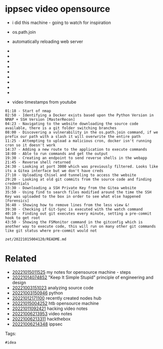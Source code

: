 # ippsec video opensource

- i did this machine - going to watch for inspiration
- os.path.join
- automatically reloading web server
- 
- 
- 
- 
- 
- 
- 
- 
- 

- video timestamps from youtube
```
01:18 - Start of nmap
02:50 - Identifying a Docker exists based upon the Python Version in NMAP + SSH Version [MasterRecon]
04:23 - Navigating to the website downloading the source code available, there is a git folder switching branches 
08:00 - Discovering a vulnerability in the os.path.join command, if we prefix our path with a slash it will overwrite the entire path
11:25 - Attempting to upload a malicious cron, docker isn't running cron so it doesn't work
14:37 - Adding a new route to the application to execute commands
18:00 - Able to run commands and get the output
19:30 - Creating an endpoint to send reverse shells in the webapp
21:45 - Reverse shell returned
24:30 - Looking at port 3000 which was previously filtered. Looks like its a Gitea interface but we don't have creds
27:10 - Uploading Chisel and tunneling to access the website
29:20 - Looking at old git commits from the source code and finding credentials
33:30 - Downloading a SSH Private Key from the Gitea website
35:50 - Using find to search files modified around the time the SSH Key was uploaded to the box in order to see what else happened [Forensics]
36:40 - Showing how to remove lines from the less view &!
39:30 - Checking if Git-Sync is executed with the watch command
40:10 - Finding out git executes every minute, setting a pre-commit hook to get root
43:50 - Showing the FSMonitor command in the gitconfig which is another way to execute code, this will run on many other git commands like git status where pre-commit would not
```

` zet/20221015004120/README.md `

# Related

- [20221015011525](/zet/20221015011525/README.md) my notes for opensource machine - steps
- [20221014074852](/zet/20221014074852/README.md) "Keep It Simple Stupid" principle of engineering and design
- [20221003151023](/zet/20221003151023/README.md) analyzing source code
- [20221003150946](/zet/20221003150946/README.md) python
- [20221012171100](/zet/20221012171100/README.md) recently created nodes hub
- [20221015004252](/zet/20221015004252/README.md) htb opensource machine
- [20221011092421](/zet/20221011092421/README.md) hacking video notes
- [20221006213953](/zet/20221006213953/README.md) video notes
- [20221006213311](/zet/20221006213311/README.md) hackthebox
- [20221006214348](/zet/20221006214348/README.md) ippsec

Tags:

    #idea

